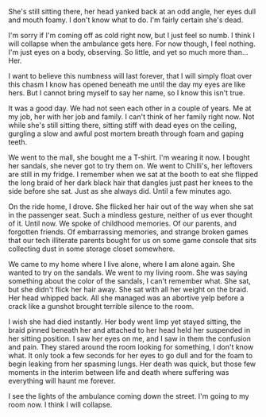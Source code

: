 She's still sitting there, her head yanked back at an odd angle, her eyes dull and mouth foamy. I don't know what to do. I'm fairly certain she's dead. 


I'm sorry if I'm coming off as cold right now, but I just feel so numb. I think I will collapse when the ambulance gets here. For now though, I feel nothing. I'm just eyes on a body, observing. So little, and yet so much more than... Her. 


I want to believe this numbness will last forever, that I will simply float over this chasm I know has opened beneath me until the day my eyes are like hers. But I cannot bring myself to say her name, so I know this isn't true. 


It was a good day. We had not seen each other in a couple of years. Me at my job, her with her job and family. I can't think of her family right now. Not while she's still sitting there, sitting stiff with dead eyes on the ceiling, gurgling a slow and awful post mortem breath through foam and gaping teeth. 


We went to the mall, she bought me a T-shirt. I'm wearing it now. I bought her sandals, she never got to try them on. We went to Chilli's, her leftovers are still in my fridge. I remember when we sat at the booth to eat she flipped the long braid of her dark black hair that dangles just past her knees to the side before she sat. Just as she always did. Until a few minutes ago.


On the ride home, I drove. She flicked her hair out of the way when she sat in the passenger seat. Such a mindless gesture, neither of us ever thought of it. Until now. We spoke of childhood memories. Of our parents, and forgotten friends. Of embarrassing memories, and strange broken games that our tech illiterate parents bought for us on some game console that sits collecting dust in some storage closet somewhere.


We came to my home where I live alone, where I am alone again. She wanted to try on the sandals. We went to my living room. She was saying something about the color of the sandals, I can't remember what. She sat, but she didn't flick her hair away. She sat with all her weight on the braid. Her head whipped back. All she managed was an abortive yelp before a crack like a gunshot brought terrible silence to the room. 


I wish she had died instantly. Her body went limp yet stayed sitting, the braid pinned beneath her and attached to her head held her suspended in her sitting position. I saw her eyes on me, and I saw in them the confusion and pain. They stared around the room looking for something, I don't know what. It only took a few seconds for her eyes to go dull and for the foam to begin leaking from her spasming lungs. Her death was quick, but those few moments in the interim between life and death where suffering was everything will haunt me forever. 


I see the lights of the ambulance coming down the street. I'm going to my room now. I think I will collapse.